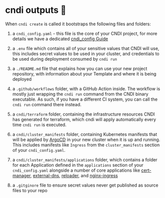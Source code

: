 # cndi outputs 📂

When `cndi create` is called it bootstraps the following files and folders:

1. a `cndi_config.yaml` - this file is the core of your CNDI project, for more
   details we have a dedicated [cndi_config Guide](./config.md)

2. a `.env` file which contains all of your sensitive values that CNDI will use,
   this includes secret values to be used in your cluster, and credentials to be
   used during deployment consumed by `cndi run`

3. a `./README.md` file that explains how you can use your new project
   repository, with information about your Template and where it is being
   deployed

4. a `.github/workflows` folder, with a GitHub Action inside. The workflow is
   mostly just wrapping the `cndi run` command from the CNDI binary executable.
   As such, if you have a different CI system, you can call the `cndi run`
   command there instead.

5. a `cndi/terraform` folder, containing the infrastructure resources CNDI has
   generated for terraform, which cndi will apply automatically every time
   `cndi run` is executed.

6. a `cndi/cluster_manifests` folder, containing Kubernetes manifests that will
   be applied by [ArgoCD](https://argo-cd.readthedocs.io/en/stable/) in your new
   cluster when it is up and running. This includes manifests like `Ingress`
   from the `cluster_manifests` section of your `cndi_config.yaml`.

7. a `cndi/cluster_manifests/applications` folder, which contains a folder for
   each Application defined in the `applications` section of your
   `cndi_config.yaml` alongside a number of core applications like
   [cert-manager](/src/outputs/core-applications/cert-manager.application.yaml.ts),
   [external-dns](/src/outputs/core-applications/external-dns.application.yaml.ts),
   [reloader](/src/outputs/core-applications/reloader.application.yaml.ts), and
   [nginx-ingress]()

8. a `.gitginore` file to ensure secret values never get published as source
   files to your repo
